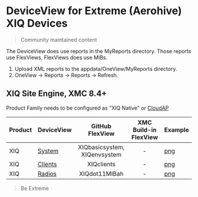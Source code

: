 # DeviceView for Extreme (Aerohive) XIQ Devices
>Community maintained content

The DeviceView does use reports in the MyReports directory. Those reports use FlexViews, FlexViews does use MIBs.

1. Upload XML reports to the appdata/OneView/MyReports directory.
2. OneView -> Reports -> Reports -> Refresh.

## XIQ Site Engine, XMC 8.4+

Product Family needs to be configured as "XIQ Native" or [CloudAP](sample/VendorProfile.PNG?raw=true)

| Product | DeviceView   | GitHub FlexView   | XMC Build-in FlexView | Example   |
| ------- | ------------ |:----------:|:----------------:| --------- |
| XIQ |[System](xml/DeviceViewXIQSystem.xml?raw=true)| XIQbasicsystem, XIQenvsystem | - |[png](sample/DeviceViewXIQSystem.PNG?raw=true)|
| XIQ |[Clients](xml/DeviceViewXIQClients.xml?raw=true)| XIQclients | - |[png](sample/DeviceViewXIQClients.PNG?raw=true)|
| XIQ |[Radios](xml/DeviceViewXIQradios.xml?raw=true)| XIQdot11MIBah | - |[png](sample/DeviceViewXIQradios.PNG?raw=true)|




>Be Extreme